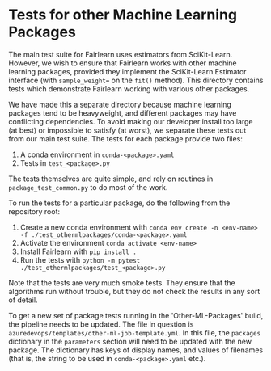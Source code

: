 # Tests for other Machine Learning Packages

The main test suite for Fairlearn uses estimators from SciKit-Learn.
However, we wish to ensure that Fairlearn works with other machine
learning packages, provided they implement the SciKit-Learn Estimator
interface (with `sample_weight=` on the `fit()` method).
This directory contains tests which demonstrate Fairlearn working with
 various other packages.

We have made this a separate directory because machine learning
packages tend to be heavyweight, and different packages may have
conflicting dependencies.
To avoid making our developer install too large (at best) or impossible
to satisfy (at worst), we separate these tests out from our main test
suite.
The tests for each package provide two files:
1. A conda environment in `conda-<package>.yaml`
1. Tests in `test_<package>.py`

The tests themselves are quite simple, and rely on routines in
`package_test_common.py` to do most of the work.


To run the tests for a particular package, do the following from the
repository root:
1. Create a new conda environment with
`conda env create -n <env-name> -f ./test_othermlpackages/conda-<package>.yaml`
1. Activate the environment `conda activate <env-name>`
1. Install Fairlearn with `pip install .`
1. Run the tests with `python -m pytest ./test_othermlpackages/test_<package>.py`

Note that the tests are very much smoke tests.
They ensure that the algorithms run without trouble, but they do not check the
results in any sort of detail.

To get a new set of package tests running in the 'Other-ML-Packages' build,
the pipeline needs to be updated.
The file in question is `azuredevops/templates/other-ml-job-template.yml`.
In this file, the `packages` dictionary in the `parameters` section will need
to be updated with the new package.
The dictionary has keys of display names, and values of filenames (that is, the
string to be used in `conda-<package>.yaml` etc.).